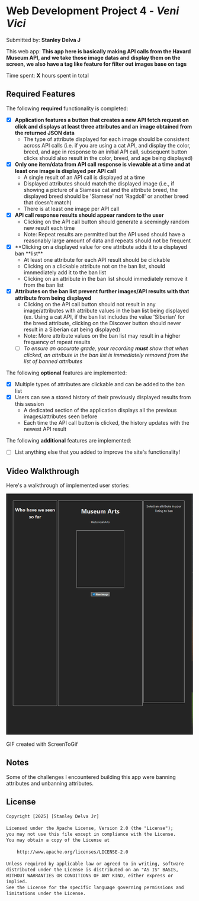 # Web Development Project 4 - _Veni Vici_

Submitted by: **Stanley Delva J**

This web app: **This app here is basically making API calls from the Havard Museum API, and we take those image datas and display them on the screen, we also have a tag like feature for filter out images base on tags**

Time spent: **X** hours spent in total

## Required Features

The following **required** functionality is completed:

-   [x] **Application features a button that creates a new API fetch request on click and displays at least three attributes and an image obtained from the returned JSON data**
    -   The type of attribute displayed for each image should be consistent across API calls (i.e. if you are using a cat API, and display the color, breed, and age in response to an initial API call, subsequent button clicks should also result in the color, breed, and age being displayed)
-   [x] **Only one item/data from API call response is viewable at a time and at least one image is displayed per API call**
    -   A single result of an API call is displayed at a time
    -   Displayed attributes should match the displayed image (i.e., if showing a picture of a Siamese cat and the attribute breed, the displayed breed should be 'Siamese' not 'Ragdoll' or another breed that doesn't match)
    -   There is at least one image per API call
-   [x] **API call response results should appear random to the user**
    -   Clicking on the API call button should generate a seemingly random new result each time
    -   Note: Repeat results are permitted but the API used should have a reasonably large amount of data and repeats should not be frequent
-   [x] **Clicking on a displayed value for one attribute adds it to a displayed ban **list\*\*
    -   At least one attribute for each API result should be clickable
    -   Clicking on a clickable attribute not on the ban list, should imnmediately add it to the ban list
    -   Clicking on an attribute in the ban list should immediately remove it from the ban list
-   [x] **Attributes on the ban list prevent further images/API results with that attribute from being displayed**
    -   Clicking on the API call button should not result in any image/attributes with attribute values in the ban list being displayed (ex. Using a cat API, if the ban list includes the value 'Siberian' for the breed attribute, clicking on the Discover button should never result in a Siberian cat being displayed)
    -   Note: More attribute values on the ban list may result in a higher frequency of repeat results
    -   [ ] _To ensure an accurate grade, your recording **must** show that when clicked, an attribute in the ban list is immediately removed from the list of banned attributes_

The following **optional** features are implemented:

-   [x] Multiple types of attributes are clickable and can be added to the ban list
-   [x] Users can see a stored history of their previously displayed results from this session
    -   A dedicated section of the application displays all the previous images/attributes seen before
    -   Each time the API call button is clicked, the history updates with the newest API result

The following **additional** features are implemented:

-   [ ] List anything else that you added to improve the site's functionality!

## Video Walkthrough

Here's a walkthrough of implemented user stories:

<img src='walkthrough.gif' title='Video Walkthrough' width='' alt='Video Walkthrough' />

<!-- Replace this with whatever GIF tool you used! -->

GIF created with ScreenToGif

## Notes

Some of the challenges I encountered building this app were banning attributes and unbanning attributes.

## License

    Copyright [2025] [Stanley Delva Jr]

    Licensed under the Apache License, Version 2.0 (the "License");
    you may not use this file except in compliance with the License.
    You may obtain a copy of the License at

        http://www.apache.org/licenses/LICENSE-2.0

    Unless required by applicable law or agreed to in writing, software
    distributed under the License is distributed on an "AS IS" BASIS,
    WITHOUT WARRANTIES OR CONDITIONS OF ANY KIND, either express or implied.
    See the License for the specific language governing permissions and
    limitations under the License.
